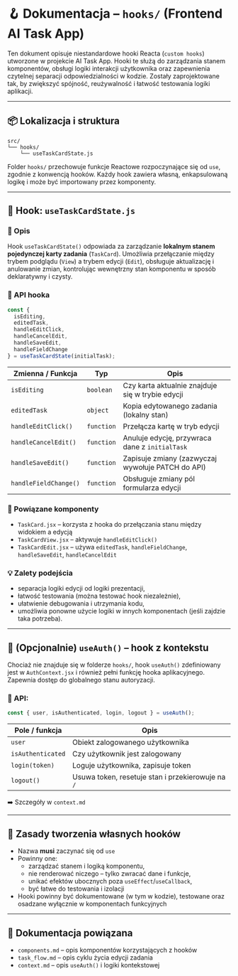 # 🪝 Dokumentacja – `hooks/` (Frontend AI Task App)

Ten dokument opisuje niestandardowe hooki Reacta (`custom hooks`) utworzone w projekcie AI Task App. Hooki te służą do zarządzania stanem komponentów, obsługi logiki interakcji użytkownika oraz zapewnienia czytelnej separacji odpowiedzialności w kodzie. Zostały zaprojektowane tak, by zwiększyć spójność, reużywalność i łatwość testowania logiki aplikacji.

---

## 📦 Lokalizacja i struktura

```
src/
└── hooks/
    └── useTaskCardState.js
```

Folder `hooks/` przechowuje funkcje Reactowe rozpoczynające się od `use`, zgodnie z konwencją hooków. Każdy hook zawiera własną, enkapsulowaną logikę i może być importowany przez komponenty.

---

## 🧠 Hook: `useTaskCardState.js`

### 📌 Opis

Hook `useTaskCardState()` odpowiada za zarządzanie **lokalnym stanem pojedynczej karty zadania** (`TaskCard`). Umożliwia przełączanie między trybem podglądu (`View`) a trybem edycji (`Edit`), obsługuje aktualizację i anulowanie zmian, kontrolując wewnętrzny stan komponentu w sposób deklaratywny i czysty.

### 📄 API hooka

```js
const {
  isEditing,
  editedTask,
  handleEditClick,
  handleCancelEdit,
  handleSaveEdit,
  handleFieldChange
} = useTaskCardState(initialTask);
```

| Zmienna / Funkcja      | Typ        | Opis                                                                 |
|------------------------|------------|----------------------------------------------------------------------|
| `isEditing`            | `boolean`  | Czy karta aktualnie znajduje się w trybie edycji                    |
| `editedTask`           | `object`   | Kopia edytowanego zadania (lokalny stan)                            |
| `handleEditClick()`    | `function` | Przełącza kartę w tryb edycji                                       |
| `handleCancelEdit()`   | `function` | Anuluje edycję, przywraca dane z `initialTask`                      |
| `handleSaveEdit()`     | `function` | Zapisuje zmiany (zazwyczaj wywołuje PATCH do API)                   |
| `handleFieldChange()`  | `function` | Obsługuje zmiany pól formularza edycji                              |

### 🔗 Powiązane komponenty

- `TaskCard.jsx` – korzysta z hooka do przełączania stanu między widokiem a edycją
- `TaskCardView.jsx` – aktywuje `handleEditClick()`
- `TaskCardEdit.jsx` – używa `editedTask`, `handleFieldChange`, `handleSaveEdit`, `handleCancelEdit`

### 💡 Zalety podejścia

- separacja logiki edycji od logiki prezentacji,
- łatwość testowania (można testować hook niezależnie),
- ułatwienie debugowania i utrzymania kodu,
- umożliwia ponowne użycie logiki w innych komponentach (jeśli zajdzie taka potrzeba).

---

## 🧩 (Opcjonalnie) `useAuth()` – hook z kontekstu

Chociaż nie znajduje się w folderze `hooks/`, hook `useAuth()` zdefiniowany jest w `AuthContext.jsx` i również pełni funkcję hooka aplikacyjnego. Zapewnia dostęp do globalnego stanu autoryzacji.

### 📄 API:

```js
const { user, isAuthenticated, login, logout } = useAuth();
```

| Pole / funkcja | Opis                                                       |
|----------------|------------------------------------------------------------|
| `user`         | Obiekt zalogowanego użytkownika                            |
| `isAuthenticated` | Czy użytkownik jest zalogowany                         |
| `login(token)` | Loguje użytkownika, zapisuje token                         |
| `logout()`     | Usuwa token, resetuje stan i przekierowuje na `/`          |

➡️ Szczegóły w `context.md`

---

## 🧪 Zasady tworzenia własnych hooków

- Nazwa **musi** zaczynać się od `use`
- Powinny one:
  - zarządzać stanem i logiką komponentu,
  - nie renderować niczego – tylko zwracać dane i funkcje,
  - unikać efektów ubocznych poza `useEffect`/`useCallback`,
  - być łatwe do testowania i izolacji
- Hooki powinny być dokumentowane (w tym w kodzie), testowane oraz osadzane wyłącznie w komponentach funkcyjnych

---

## 📄 Dokumentacja powiązana

- `components.md` – opis komponentów korzystających z hooków
- `task_flow.md` – opis cyklu życia edycji zadania
- `context.md` – opis `useAuth()` i logiki kontekstowej